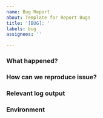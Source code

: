 ```yaml
---
name: Bug Report
about: Template for Report Bugs
title: '[BUG]: '
labels: bug
assignees: ''

---
```


### What happened?


### How can we reproduce issue?


### Relevant log output


### Environment

